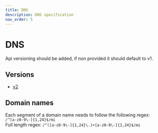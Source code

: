 ```yaml
---
title: DNS
description: DNS specification
nav_order: 5
---
```

# DNS

Api versioning should be added, if non provided it should default to v1.

## Versions

- [v2](v2.md)

## Domain names

Each segment of a domain name needs to follow the following regex:\
`/^[a-z0-9\-]{1,24}$/mi`\
Full length regex:
`/^([a-z0-9\-]{1,24}\.)+[a-z0-9\-]{1,24}$/mi`
